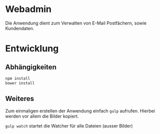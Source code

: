 # Webadmin

Die Anwendung dient zum Verwalten von E-Mail Postfächern, sowie Kundendaten.

# Entwicklung
## Abhängigkeiten
```bash
npm install
bower install
```

## Weiteres
Zum einmaligen erstellen der Anwendung einfach `gulp` aufrufen.
Hierbei werden vor allem die Bilder kopiert.

`gulp watch` startet die Watcher für alle Dateien (ausser Bilder)
